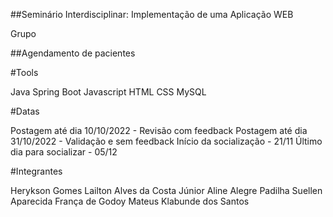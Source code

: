 ##Seminário Interdisciplinar: Implementação de uma Aplicação WEB

Grupo

##Agendamento de pacientes

#Tools

Java
Spring Boot
Javascript
HTML
CSS
MySQL

#Datas

Postagem até dia 10/10/2022 - Revisão com feedback
Postagem até dia 31/10/2022 - Validação e sem feedback
Início da socialização - 21/11
Último dia para socializar - 05/12

#Integrantes

Herykson Gomes
Lailton Alves da Costa Júnior
Aline Alegre Padilha
Suellen Aparecida França de Godoy
Mateus Klabunde dos Santos